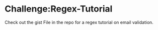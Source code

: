# Challenge:Regex-Tutorial
Check out the gist File in the  repo for a regex tutorial on email validation.


